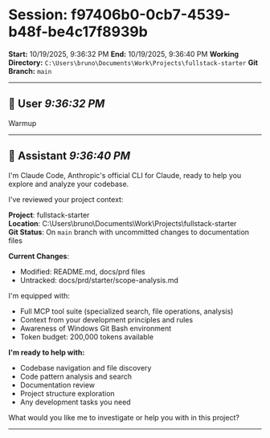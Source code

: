 # Session: f97406b0-0cb7-4539-b48f-be4c17f8939b

**Start:** 10/19/2025, 9:36:32 PM
**End:** 10/19/2025, 9:36:40 PM
**Working Directory:** `C:\Users\bruno\Documents\Work\Projects\fullstack-starter`
**Git Branch:** `main`

---

## 👤 User _9:36:32 PM_

Warmup

---

## 🤖 Assistant _9:36:40 PM_

I'm Claude Code, Anthropic's official CLI for Claude, ready to help you explore and analyze your codebase.

I've reviewed your project context:

**Project**: fullstack-starter  
**Location**: C:\Users\bruno\Documents\Work\Projects\fullstack-starter  
**Git Status**: On `main` branch with uncommitted changes to documentation files

**Current Changes**:
- Modified: README.md, docs/prd files
- Untracked: docs/prd/starter/scope-analysis.md

I'm equipped with:
- Full MCP tool suite (specialized search, file operations, analysis)
- Context from your development principles and rules
- Awareness of Windows Git Bash environment
- Token budget: 200,000 tokens available

**I'm ready to help with:**
- Codebase navigation and file discovery
- Code pattern analysis and search
- Documentation review
- Project structure exploration
- Any development tasks you need

What would you like me to investigate or help you with in this project?

---

